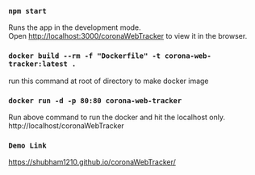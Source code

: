 ### `npm start`

Runs the app in the development mode.<br />
Open [http://localhost:3000/coronaWebTracker](http://localhost:3000/coronaWebTracker) to view it in the browser.

### `docker build --rm -f "Dockerfile" -t corona-web-tracker:latest .`

run this command at root of directory to make docker image

### `docker run -d -p 80:80 corona-web-tracker`

Run above command to run the docker and hit the localhost only. http://localhost/coronaWebTracker

### `Demo Link`
https://shubham1210.github.io/coronaWebTracker/
